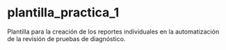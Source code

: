 # plantilla_practica_1
Plantilla para la creación de los reportes individuales en la automatización de la revisión de pruebas de diagnóstico.
